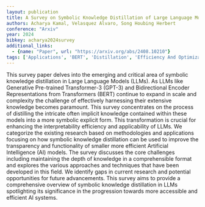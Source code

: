 ```yaml
---
layout: publication
title: A Survey on Symbolic Knowledge Distillation of Large Language Models
authors: Acharya Kamal, Velasquez Alvaro, Song Houbing Herbert
conference: "Arxiv"
year: 2024
bibkey: acharya2024survey
additional_links:
  - {name: "Paper", url: "https://arxiv.org/abs/2408.10210"}
tags: ['Applications', 'BERT', 'Distillation', 'Efficiency And Optimization', 'Ethics And Bias', 'GPT', 'Interpretability And Explainability', 'Merging', 'Model Architecture', 'Pretraining Methods', 'Reinforcement Learning', 'Survey Paper', 'Transformer']
---
```

This survey paper delves into the emerging and critical area of symbolic knowledge distillation in Large Language Models (LLMs). As LLMs like Generative Pre-trained Transformer-3 (GPT-3) and Bidirectional Encoder Representations from Transformers (BERT) continue to expand in scale and complexity the challenge of effectively harnessing their extensive knowledge becomes paramount. This survey concentrates on the process of distilling the intricate often implicit knowledge contained within these models into a more symbolic explicit form. This transformation is crucial for enhancing the interpretability efficiency and applicability of LLMs. We categorize the existing research based on methodologies and applications focusing on how symbolic knowledge distillation can be used to improve the transparency and functionality of smaller more efficient Artificial Intelligence (AI) models. The survey discusses the core challenges including maintaining the depth of knowledge in a comprehensible format and explores the various approaches and techniques that have been developed in this field. We identify gaps in current research and potential opportunities for future advancements. This survey aims to provide a comprehensive overview of symbolic knowledge distillation in LLMs spotlighting its significance in the progression towards more accessible and efficient AI systems.
